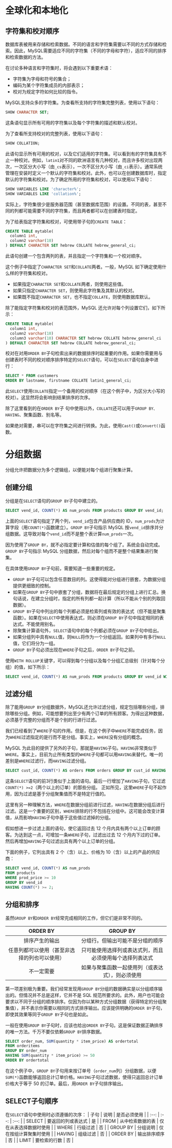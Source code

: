 

# 全球化和本地化
## 字符集和校对顺序
数据库表被用来存储和检索数据。不同的语言和字符集需要以不同的方式存储和检索。因此，MySQL需要适应不同的字符集（不同的字母和字符），适应不同的排序和检索数据的方法。

在讨论多种语言和字符集时，将会遇到以下重要术语：
* 字符集为字母和符号的集合；
* 编码为某个字符集成员的内部表示；
* 校对为规定字符如何比较的指令。

MySQL支持众多的字符集。为查看所支持的字符集完整列表，使用以下语句：
```sql
SHOW CHARACTER SET;
```
这条语句显示所有可用的字符集以及每个字符集的描述和默认校对。

为了查看所支持校对的完整列表，使用以下语句：
```sql
SHOW COLLATION;
```
此语句显示所有可用的校对，以及它们适用的字符集。可以看到有的字符集具有不止一种校对。例如，`latin1`对不同的欧洲语言有几种校对，而且许多校对出现两次，一次区分大小写（由`_cs`表示），一次不区分大小写（由`_ci`表示）。通常系统管理在安装时定义一个默认的字符集和校对。此外，也可以在创建数据库时，指定默认的字符集和校对。为了确定所用的字符集和校对，可以使用以下语句：
```sql
SHOW VARIABLES LIKE 'character%';
SHOW VARIABLES LIKE 'collation%';
```
实际上，字符集很少是服务器范围（甚至数据库范围）的设置。不同的表，甚至不同的列都可能需要不同的字符集，而且两者都可以在创建表时指定。

为了给表指定字符集和校对，可使用带子句的`CREATE TABLE`：
```sql
CREATE TABLE mytable(
  column1 int,
  column2 varchar(10)
) DEFAULT CHARACTER SET hebrew COLLATE hebrew_general_ci;
```
此语句创建一个包含两列的表，并且指定一个字符集和一个校对顺序。

这个例子中指定了`CHARACTER SET`和`COLLATE`两者。一般，MySQL 如下确定使用什么样的字符集和校对。
* 如果指定`CHARACTER SET`和`COLLATE`两者，则使用这些值。
* 如果只指定`CHARACTER SET`，则使用此字符集及其默认的校对。
* 如果既不指定`CHARACTER SET`，也不指定`COLLATE`，则使用数据库默认。

除了能指定字符集和校对的表范围外，MySQL 还允许对每个列设置它们，如下所示：
```sql
CREATE TABLE mytable(
  column1 int,
  column2 varchar(10)
  column3 varchar(10) CHARACTER SET hebrew COLLATE hebrew_general_ci
) DEFAULT CHARACTER SET hebrew COLLATE hebrew_general_ci;
```
校对在对用`ORDER BY`子句检索出来的数据排序时起重要的作用。如果你需要用与创建表时不同的校对顺序排序特定的`SELECT`语句，可以在`SELECT`语句自身中进行：
```sql
SELECT * FROM customers
ORDER BY lastname, firstname COLLATE latin1_general_ci;
```
此`SELECT`使用`COLLATE`指定一个备用的校对顺序（在这个例子中，为区分大小写的校对）。这显然将会影响到结果排序的次序。

除了这里看到的在`ORDER BY`子 句中使用以外，`COLLATE`还可以用于`GROUP BY、HAVING`、聚集函数、别名等。

如果绝对需要，串可以在字符集之间进行转换。为此，使用`Cast()`或`Convert()`函数。








# 分组数据
分组允许把数据分为多个逻辑组，以便能对每个组进行聚集计算。
## 创建分组
分组是在`SELECT`语句的`GROUP BY`子句中建立的。
```sql
SELECT vend_id, COUNT(*) AS num_prods FROM products GROUP BY vend_id;
```
上面的`SELECT`语句指定了两个列，`vend_id`包含产品供应商的 ID，`num_prods`为计算字段（用`COUNT(*)`函数建立）。`GROUP BY`子句指示 MySQL 按`vend_id`排序并分组数据。这导致对每个`vend_id`而不是整个表计算`num_prods`一次。

因为使用了`GROUP BY`，就不必指定要计算和估值的每个组了。系统会自动完成。`GROUP BY`子句指示 MySQL 分组数据，然后对每个组而不是整个结果集进行聚集。

在具体使用`GROUP BY`子句前，需要知道一些重要的规定。
* `GROUP BY`子句可以包含任意数目的列。这使得能对分组进行嵌套，为数据分组提供更细致的控制。
* 如果在`GROUP BY`子句中嵌套了分组，数据将在最后规定的分组上进行汇总。换句话说，在建立分组时，指定的所有列都一起计算（所以不能从个别的列取回数据）。
* `GROUP BY`子句中列出的每个列都必须是检索列或有效的表达式（但不能是聚集函数）。如果在`SELECT`中使用表达式，则必须在`GROUP BY`子句中指定相同的表达式。不能使用别名。
* 除聚集计算语句外，`SELECT`语句中的每个列都必须在`GROUP BY`子句中给出。
* 如果分组列中具有`NULL`值，则`NULL`将作为一个分组返回。如果列中有多行`NULL`值，它们将分为一组。
* `GROUP BY`子句必须出现在`WHERE`子句之后，`ORDER BY`子句之前。

使用`WITH ROLLUP`关键字，可以得到每个分组以及每个分组汇总级别（针对每个分组）的值，如下所示：
```sql
SELECT vend_id, COUNT(*) AS num_prods FROM products GROUP BY vend_id WITH ROLLUP;
```
## 过滤分组
除了能用`GROUP BY`分组数据外，MySQL还允许过滤分组，规定包括哪些分组，排除哪些分组。例如，可能想要列出至少有两个订单的所有顾客。为得出这种数据，必须基于完整的分组而不是个别的行进行过滤。

我们已经看到了`WHERE`子句的作用。但是，在这个例子中`WHERE`不能完成任务，因为`WHERE`过滤指定的是行而不是分组。事实上，`WHERE`没有分组的概念。

MySQL 为此目的提供了另外的子句，那就是`HAVING`子句。`HAVING`非常类似于`WHERE`。事实上，目前为止所有类型的`WHERE`子句都可以用`HAVING`来替代。唯一的差别是`WHERE`过滤行，而`HAVING`过滤分组。
```sql
SELECT cust_id, COUNT(*) AS orders FROM orders GROUP BY cust_id HAVING COUNT(*) >= 2;
```
这条`SELECT`语句的前3行类似于上面的语句。最后一行增加了`HAVING`子句，它过滤`COUNT(*) >=2`（两个以上的订单）的那些分组。
正如所见，这里`WHERE`子句不起作用，因为过滤是基于分组聚集值而不是特定行值的。

这里有另一种理解方法，`WHERE`在数据分组前进行过滤，`HAVING`在数据分组后进行过滤。这是一个重要的区别，`WHERE`排除的行不包括在分组中。这可能会改变计算值，从而影响`HAVING`子句中基于这些值过滤掉的分组。

假如想进一步过滤上面的语句，使它返回过去 12 个月内具有两个以上订单的顾客。为达到这一点，可增加一条`WHERE`子句，过滤出过去 12 个月内下过的订单。然后再增加`HAVING`子句过滤出具有两个以上订单的分组。

下面的例子，它列出具有 2 个（含）以上、价格为 10（含）以上的产品的供应商：
```sql
SELECT vend_id, COUNT(*) AS num_prods
FROM products
WHERE prod_price >= 10
GROUP BY vend_id
HAVING COUNT(*) >= 2;
```
## 分组和排序
虽然`GROUP BY`和`ORDER BY`经常完成相同的工作，但它们是非常不同的。

| ORDER BY | GROUP BY |
| :--: | :--: |
| 排序产生的输出 | 分组行。但输出可能不是分组的顺序 |
| 任意列都可以使用（甚至非选择的列也可以使用） | 只可能使用选择列或表达式列，而且必须使用每个选择列表达式 |
| 不一定需要 | 如果与聚集函数一起使用列（或表达式），则必须使用 |

第一项差别极为重要。我们经常发现用`GROUP BY`分组的数据确实是以分组顺序输出的。但情况并不总是这样，它并不是 SQL 规范所要求的。此外，用户也可能会要求以不同于分组的顺序排序。仅因为你以某种方式分组数据（获得特定的分组聚集值），并不表示你需要以相同的方式排序输出。应该提供明确的`ORDER BY`子句，即使其效果等同于`GROUP BY`子句也是如此。

一般在使用`GROUP BY`子句时，应该也给出`ORDER BY`子句。这是保证数据正确排序的唯一方法。千万不要仅依赖`GROUP BY`排序数据。
```sql
SELECT order_num, SUM(quantity * item_price) AS ordertotal
FROM orderitems
GROUP BY order_num
HAVING SUM(quantity * item_price) >= 50
ORDER BY ordertotal
```
在这个例子中，`GROUP BY`子句用来按订单号（`order_num`列）分组数据，以便`SUM(*)`函数能够返回总计订单价格。`HAVING`子句过滤数据，使得只返回总计订单价格大于等于 50 的订单。最后，用`ORDER BY`子句排序输出。

## SELECT子句顺序
在`SELECT`语句中使用时必须遵循的次序：
| 子句 | 说明 | 是否必须使用 |
| :--: | :--: | :--: |
| SELECT | 要返回的列或表达式 | 是 |
| FROM | 从中检索数据的表 | 仅在从表选择数据时使用 |
| WHERE | 行级过滤 | 否 |
| GROUP BY | 分组说明 | 仅在按组计算聚集时使用 |
| HAVING | 组级过滤 | 否 |
| ORDER BY | 输出排序顺序 | 否 |
| LIMIT | 要检索的行数 | 否 |

